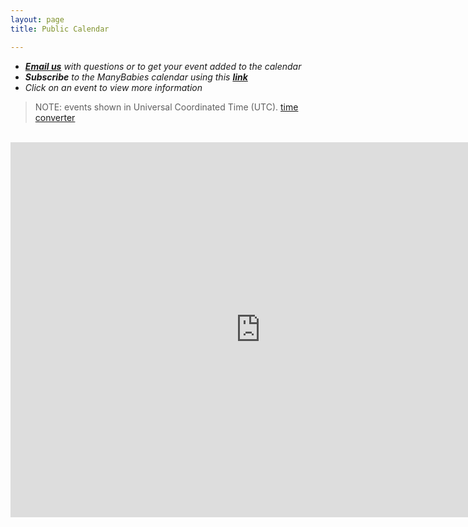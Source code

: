 ```yaml
---
layout: page
title: Public Calendar

---
```



* *[**Email us**](mailto:contact@manybabies.org) with questions or to get your event added to the calendar*
* ***Subscribe** to the ManyBabies calendar using this [**link**](https://calendar.google.com/calendar/u/0?cid=Y29udGFjdEBtYW55YmFiaWVzLm9yZw)*
* *Click on an event to view more information* 

> NOTE: events shown in Universal Coordinated Time (UTC). [time converter](https://www.worldtimebuddy.com/)

<br>


<iframe src="https://calendar.google.com/calendar/embed?src=contact%40manybabies.org&ctz=UTC" style="border: 0" width="800" height="600" frameborder="0" scrolling="no"></iframe>